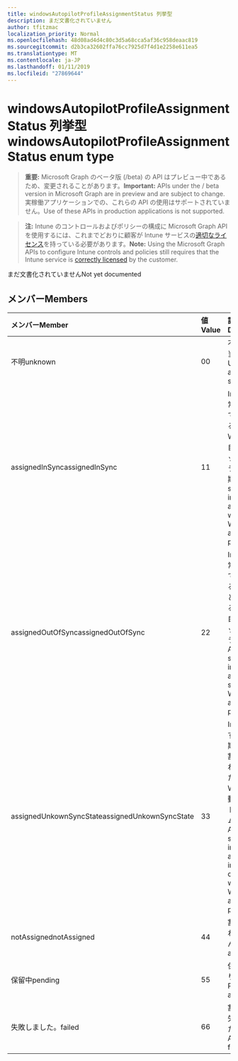 ```yaml
---
title: windowsAutopilotProfileAssignmentStatus 列挙型
description: まだ文書化されていません
author: tfitzmac
localization_priority: Normal
ms.openlocfilehash: 48d08ad4d4c80c3d5a68cca5af36c958deaac819
ms.sourcegitcommit: d2b3ca32602ffa76cc7925d7f4d1e2258e611ea5
ms.translationtype: MT
ms.contentlocale: ja-JP
ms.lasthandoff: 01/11/2019
ms.locfileid: "27869644"
---
```

# <a name="windowsautopilotprofileassignmentstatus-enum-type"></a><span data-ttu-id="97382-103">windowsAutopilotProfileAssignmentStatus 列挙型</span><span class="sxs-lookup"><span data-stu-id="97382-103">windowsAutopilotProfileAssignmentStatus enum type</span></span>

> <span data-ttu-id="97382-104">**重要:** Microsoft Graph のベータ版 (/beta) の API はプレビュー中であるため、変更されることがあります。</span><span class="sxs-lookup"><span data-stu-id="97382-104">**Important:** APIs under the / beta version in Microsoft Graph are in preview and are subject to change.</span></span> <span data-ttu-id="97382-105">実稼働アプリケーションでの、これらの API の使用はサポートされていません。</span><span class="sxs-lookup"><span data-stu-id="97382-105">Use of these APIs in production applications is not supported.</span></span>

> <span data-ttu-id="97382-106">**注:** Intune のコントロールおよびポリシーの構成に Microsoft Graph API を使用するには、これまでどおりに顧客が Intune サービスの[適切なライセンス](https://go.microsoft.com/fwlink/?linkid=839381)を持っている必要があります。</span><span class="sxs-lookup"><span data-stu-id="97382-106">**Note:** Using the Microsoft Graph APIs to configure Intune controls and policies still requires that the Intune service is [correctly licensed](https://go.microsoft.com/fwlink/?linkid=839381) by the customer.</span></span>

<span data-ttu-id="97382-107">まだ文書化されていません</span><span class="sxs-lookup"><span data-stu-id="97382-107">Not yet documented</span></span>
## <a name="members"></a><span data-ttu-id="97382-108">メンバー</span><span class="sxs-lookup"><span data-stu-id="97382-108">Members</span></span>
|<span data-ttu-id="97382-109">メンバー</span><span class="sxs-lookup"><span data-stu-id="97382-109">Member</span></span>|<span data-ttu-id="97382-110">値</span><span class="sxs-lookup"><span data-stu-id="97382-110">Value</span></span>|<span data-ttu-id="97382-111">説明</span><span class="sxs-lookup"><span data-stu-id="97382-111">Description</span></span>|
|:---|:---|:---|
|<span data-ttu-id="97382-112">不明</span><span class="sxs-lookup"><span data-stu-id="97382-112">unknown</span></span>|<span data-ttu-id="97382-113">0</span><span class="sxs-lookup"><span data-stu-id="97382-113">0</span></span>|<span data-ttu-id="97382-114">不明な割り当ての状態</span><span class="sxs-lookup"><span data-stu-id="97382-114">Unknown assignment status</span></span>|
|<span data-ttu-id="97382-115">assignedInSync</span><span class="sxs-lookup"><span data-stu-id="97382-115">assignedInSync</span></span>|<span data-ttu-id="97382-116">1</span><span class="sxs-lookup"><span data-stu-id="97382-116">1</span></span>|<span data-ttu-id="97382-117">Intune で正常に割り当てられていると Windows の自動パイロット プログラムとの同期</span><span class="sxs-lookup"><span data-stu-id="97382-117">Assigned successfully in Intune and in sync with Windows auto pilot program</span></span>|
|<span data-ttu-id="97382-118">assignedOutOfSync</span><span class="sxs-lookup"><span data-stu-id="97382-118">assignedOutOfSync</span></span>|<span data-ttu-id="97382-119">2</span><span class="sxs-lookup"><span data-stu-id="97382-119">2</span></span>|<span data-ttu-id="97382-120">Intune で正常に割り当てられているといないと同期させる Windows 自動パイロット プログラム</span><span class="sxs-lookup"><span data-stu-id="97382-120">Assigned successfully in Intune and not in sync with Windows auto pilot program</span></span>|
|<span data-ttu-id="97382-121">assignedUnkownSyncState</span><span class="sxs-lookup"><span data-stu-id="97382-121">assignedUnkownSyncState</span></span>|<span data-ttu-id="97382-122">3</span><span class="sxs-lookup"><span data-stu-id="97382-122">3</span></span>|<span data-ttu-id="97382-123">Intune といずれかの同期で正常に割り当てられているまたは Windows 自動パイロット プログラムとの同期</span><span class="sxs-lookup"><span data-stu-id="97382-123">Assigned successfully in Intune and either in-sync or out of sync with Windows auto pilot program</span></span>|
|<span data-ttu-id="97382-124">notAssigned</span><span class="sxs-lookup"><span data-stu-id="97382-124">notAssigned</span></span>|<span data-ttu-id="97382-125">4</span><span class="sxs-lookup"><span data-stu-id="97382-125">4</span></span>|<span data-ttu-id="97382-126">割り当てられていません。</span><span class="sxs-lookup"><span data-stu-id="97382-126">Not assigned</span></span>|
|<span data-ttu-id="97382-127">保留中</span><span class="sxs-lookup"><span data-stu-id="97382-127">pending</span></span>|<span data-ttu-id="97382-128">5</span><span class="sxs-lookup"><span data-stu-id="97382-128">5</span></span>|<span data-ttu-id="97382-129">保留中の割り当て</span><span class="sxs-lookup"><span data-stu-id="97382-129">Pending assignment</span></span>|
|<span data-ttu-id="97382-130">失敗しました。</span><span class="sxs-lookup"><span data-stu-id="97382-130">failed</span></span>|<span data-ttu-id="97382-131">6</span><span class="sxs-lookup"><span data-stu-id="97382-131">6</span></span>| <span data-ttu-id="97382-132">割り当てに失敗しました。</span><span class="sxs-lookup"><span data-stu-id="97382-132">Assignment failed</span></span>|





